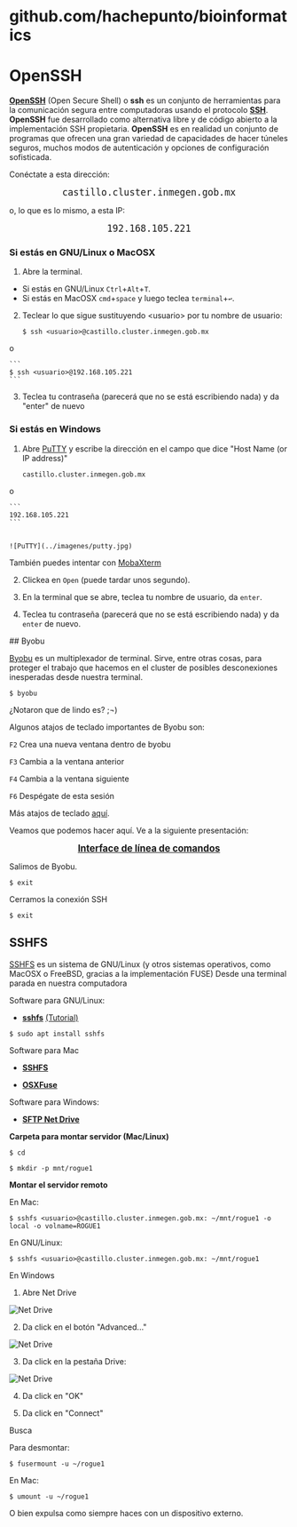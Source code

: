 # github.com/hachepunto/bioinformatics

# OpenSSH


[**OpenSSH**](https://www.openssh.com/) (Open Secure Shell) o **ssh** es un conjunto de herramientas para la comunicación segura entre computadoras usando el protocolo [**SSH**](https://www.ssh.com/ssh/protocol/). **OpenSSH** fue desarrollado como alternativa libre y de código abierto a la implementación SSH propietaria.
**OpenSSH** es en realidad un conjunto de programas que ofrecen una gran variedad de capacidades de hacer túneles seguros, muchos modos de autenticación y opciones de configuración sofisticada.


Conéctate a esta dirección:

<p align="center"> 
<big><tt>castillo.cluster.inmegen.gob.mx</tt></big>
</p>


o, lo que es lo mismo, a esta IP:

<p align="center"> 
<big><tt>192.168.105.221</tt></big>
</p>



### Si estás en GNU/Linux o MacOSX

 
1. Abre la terminal. 
  - Si estás en GNU/Linux `Ctrl`+`Alt`+`T`. 
  - Si estás en MacOSX `cmd`+`space` y luego teclea `terminal`+`↩︎`.

2. Teclear lo que sigue sustituyendo \<usuario> por tu nombre de usuario:
	
	```
	$ ssh <usuario>@castillo.cluster.inmegen.gob.mx
	```
o

	```
	$ ssh <usuario>@192.168.105.221
	```


3. Teclea tu contraseña (parecerá que no se está escribiendo nada) y da "enter" de nuevo

### Si estás en Windows

1. Abre [PuTTY](https://www.chiark.greenend.org.uk/~sgtatham/putty/latest.html) y escribe la dirección en el campo que dice "Host Name (or IP address)"

	```
	castillo.cluster.inmegen.gob.mx
	```
o

	```
	192.168.105.221
	```

	
	![PuTTY](../imagenes/putty.jpg)

También puedes intentar con [MobaXterm](https://mobaxterm.mobatek.net/)

2. Clickea en `Open` (puede tardar unos segundo).

3. En la terminal que se abre, teclea tu nombre de usuario, da `enter`. 

4. Teclea tu contraseña (parecerá que no se está escribiendo nada) y da `enter` de nuevo.





## Byobu

[Byobu](http://byobu.co/) es un multiplexador de terminal. Sirve, entre otras cosas, para proteger el trabajo que hacemos en el cluster de posibles desconexiones inesperadas desde nuestra terminal. 
 

```
$ byobu
```

¿Notaron que de lindo es? ;¬)

Algunos atajos de teclado importantes de Byobu son:

`F2` Crea una nueva ventana dentro de byobu

`F3` Cambia a la ventana anterior

`F4` Cambia a la ventana siguiente

`F6` Despégate de esta sesión 

Más atajos de teclado [aquí](http://byobu.co/documentation.html).


Veamos que podemos hacer aquí. Ve a la siguiente presentación:


<p align="center"> 
<big><b><a href="linea_de_comandos.md">Interface de línea de comandos</a></b></big>
</p>


Salimos de Byobu.

```
$ exit
```

Cerramos la conexión SSH

```
$ exit
```



## SSHFS

[SSHFS](https://github.com/libfuse/sshfs) es un sistema de GNU/Linux (y otros sistemas operativos, como MacOSX o FreeBSD, gracias a la implementación FUSE) Desde una terminal parada en nuestra computadora

Software para GNU/Linux:

+ **[sshfs](http://fuse.sourceforge.net/sshfs.html)**  [(Tutorial)](https://www.digitalocean.com/community/tutorials/how-to-use-sshfs-to-mount-remote-file-systems-over-ssh)

```
$ sudo apt install sshfs
```

Software para Mac

+ **[SSHFS](https://github.com/libfuse/sshfs/releases)**

+ **[OSXFuse](https://osxfuse.github.io/)**


Software para Windows:

+ **[SFTP Net Drive](https://www.nsoftware.com/netdrive/sftp/)**


**Carpeta para montar servidor (Mac/Linux)**


```
$ cd
```

```
$ mkdir -p mnt/rogue1
```

**Montar el servidor remoto**

En Mac:

```
$ sshfs <usuario>@castillo.cluster.inmegen.gob.mx: ~/mnt/rogue1 -o local -o volname=ROGUE1 
```

En GNU/Linux:

```
$ sshfs <usuario>@castillo.cluster.inmegen.gob.mx: ~/mnt/rogue1 
```

En Windows

1) Abre Net Drive

![Net Drive](../imagenes/Net_Drive-main.png)

2) Da click en el botón "Advanced..."

![Net Drive](../imagenes/Net_Drive-advanced-main.png)

3) Da click en la pestaña Drive:

![Net Drive](../imagenes/Net_Drive-advanced-drive.png)

4) Da click en "OK"

5) Da click en "Connect"


Busca 

Para desmontar:

```
$ fusermount -u ~/rogue1
```

En Mac:

```
$ umount -u ~/rogue1
```

O bien expulsa como siempre haces con un dispositivo externo.
